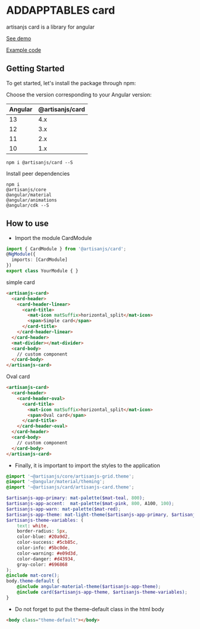 # ADDAPPTABLES card

artisanjs card is a library for angular

[See demo](http://addapptables.com/admin/components/cards)

[Example code](https://stackblitz.com/edit/angular-card-addapptables)

## Getting Started
To get started, let's install the package through npm:

Choose the version corresponding to your Angular version:

 Angular     | @artisanjs/card
 ----------- | -------------------
 13          | 4.x
 12          | 3.x
 11          | 2.x
 10          | 1.x

```
npm i @artisanjs/card --S
```

Install peer dependencies

```
npm i
@artisanjs/core
@angular/material
@angular/animations
@angular/cdk --S
```

## How to use

- Import the module CardModule

```typescript
import { CardModule } from '@artisanjs/card';
@NgModule({
  imports: [CardModule]
})
export class YourModule { }
```

simple card
```html
<artisanjs-card>
  <card-header>
    <card-header-linear>
      <card-title>
        <mat-icon matSuffix>horizontal_split</mat-icon>
        <span>Simple card</span>
      </card-title>
    </card-header-linear>
  </card-header>
  <mat-divider></mat-divider>
  <card-body>
    // custom component
  </card-body>
</artisanjs-card>
```

Oval card
```html
<artisanjs-card>
  <card-header>
    <card-header-oval>
      <card-title>
        <mat-icon matSuffix>horizontal_split</mat-icon>
        <span>Oval card</span>
      </card-title>
    </card-header-oval>
  </card-header>
  <card-body>
    // custom component
  </card-body>
</artisanjs-card>
```

- Finally, it is important to import the styles to the application

```scss
@import '~@artisanjs/core/artisanjs-grid.theme';
@import '~@angular/material/theming';
@import '~@artisanjs/card/artisanjs-card.theme';

$artisanjs-app-primary: mat-palette($mat-teal, 800);
$artisanjs-app-accent:  mat-palette($mat-pink, 800, A100, 100);
$artisanjs-app-warn: mat-palette($mat-red);
$artisanjs-app-theme: mat-light-theme($artisanjs-app-primary, $artisanjs-app-accent, $artisanjs-app-warn);
$artisanjs-theme-variables: (
    text: white,
    border-radius: 5px,
    color-blue: #20a9d2,
    color-success: #5cb85c,
    color-info: #5bc0de,
    color-warning: #e09d3d,
    color-danger: #d43934,
    gray-color: #696868
);
@include mat-core();
body.theme-default {
    @include angular-material-theme($artisanjs-app-theme);
    @include card($artisanjs-app-theme, $artisanjs-theme-variables);
}
```

- Do not forget to put the theme-default class in the html body

```html
<body class="theme-default"></body>
```
